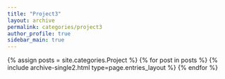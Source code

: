 ```yaml
---
title: "Project3"
layout: archive
permalink: categories/project3
author_profile: true
sidebar_main: true
---
```


<!-- 공백이 포함되어 있는 카테고리 이름의 경우 site.categories['a b c'] 이런식으로! -->

{% assign posts = site.categories.Project %}
{% for post in posts %} {% include archive-single2.html type=page.entries_layout %} {% endfor %}